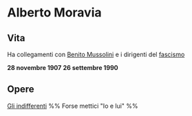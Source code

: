 # Alberto Moravia
## Vita
Ha collegamenti con [Benito Mussolini](Benito%20Mussolini.md) e i dirigenti del [fascismo](../eventi/fascismo.md)

**28 novembre 1907** **26 settembre 1990**

## Opere
[Gli indifferenti](../opere/Gli%20indifferenti.md)
%% Forse mettici "Io e lui" %%